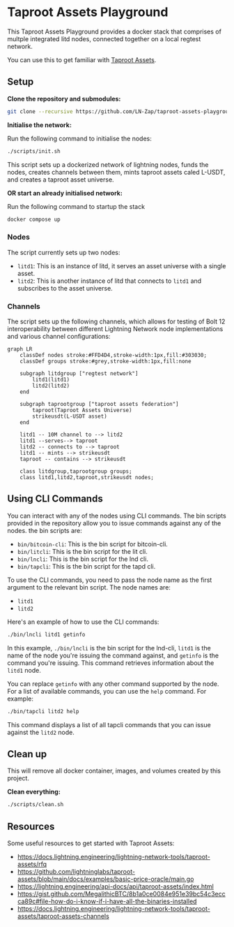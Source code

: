 # Taproot Assets Playground

This Taproot Assets Playground provides a docker stack that comprises of multple integrated litd nodes, connected together on a local regtest network.

You can use this to get familiar with [Taproot Assets](https://docs.lightning.engineering/the-lightning-network/taproot-assets).

## Setup

**Clone the repository and submodules:**

```sh
git clone --recursive https://github.com/LN-Zap/taproot-assets-playground.git
```

**Initialise the network:**

Run the following command to initialise the nodes:

```sh
./scripts/init.sh
```

This script sets up a dockerized network of lightning nodes, funds the nodes, creates channels between them, mints taproot assets caled L-USDT, and creates a taproot asset universe.

**OR start an already initialised network:**

Run the following command to startup the stack

```sh
docker compose up
```

### Nodes

The script currently sets up two nodes:

- `litd1`: This is an instance of litd, it serves an asset universe with a single asset.
- `litd2`: This is another instance of litd that connects to `litd1` and subscribes to the asset universe.

### Channels

The script sets up the following channels, which allows for testing of Bolt 12 interoperability between different Lightning Network node implementations and various channel configurations:

```mermaid
graph LR
    classDef nodes stroke:#FFD4D4,stroke-width:1px,fill:#303030;
    classDef groups stroke:#grey,stroke-width:1px,fill:none

    subgraph litdgroup ["regtest network"]
        litd1(litd1)
        litd2(litd2)
    end

    subgraph taprootgroup ["taproot assets federation"]
        taproot(Taproot Assets Universe)
        strikeusdt(L-USDT asset)
    end

    litd1 -- 10M channel to --> litd2
    litd1 --serves--> taproot
    litd2 -- connects to --> taproot
    litd1 -- mints --> strikeusdt
    taproot -- contains --> strikeusdt

    class litdgroup,taprootgroup groups;
    class litd1,litd2,taproot,strikeusdt nodes;
```

## Using CLI Commands

You can interact with any of the nodes using CLI commands. The bin scripts provided in the repository allow you to issue commands against any of the nodes. the bin scripts are:

- `bin/bitcoin-cli`: This is the bin script for bitcoin-cli.
- `bin/litcli`: This is the bin script for the lit cli.
- `bin/lncli`: This is the bin script for the lnd cli.
- `bin/tapcli`: This is the bin script for the tapd cli.

To use the CLI commands, you need to pass the node name as the first argument to the relevant bin script. The node names are:

- `litd1`
- `litd2`

Here's an example of how to use the CLI commands:

```sh
./bin/lncli litd1 getinfo
```

In this example, `./bin/lncli` is the bin script for the lnd-cli, `litd1` is the name of the node you're issuing the command against, and `getinfo` is the command you're issuing. This command retrieves information about the `litd1` node.

You can replace `getinfo` with any other command supported by the node. For a list of available commands, you can use the `help` command. For example:

```sh
./bin/tapcli litd2 help
```

This command displays a list of all tapcli commands that you can issue against the `litd2` node.

## Clean up

This will remove all docker container, images, and volumes created by this project.

**Clean everything:**
```sh
./scripts/clean.sh
```

## Resources

Some useful resources to get started with Taproot Assets:

- https://docs.lightning.engineering/lightning-network-tools/taproot-assets/rfq
- https://github.com/lightninglabs/taproot-assets/blob/main/docs/examples/basic-price-oracle/main.go
- https://lightning.engineering/api-docs/api/taproot-assets/index.html
- https://gist.github.com/MegalithicBTC/8b1a0ce0084e951e39bc54c3eccca89c#file-how-do-i-know-if-i-have-all-the-binaries-installed
- https://docs.lightning.engineering/lightning-network-tools/taproot-assets/taproot-assets-channels

